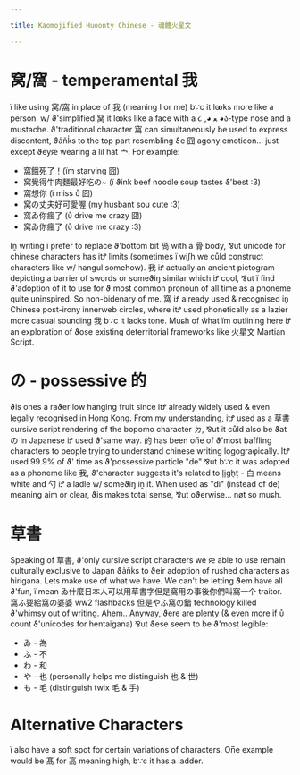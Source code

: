 ```yaml
---

title: Kaomojified Huoonty Chinese - 魂體火星文

---
```



# 窝/窩 - temperamental 我
ï like using 窝/窩 in place of 我 (meaning I or me) b∵c it lꙭks more like a person. w/ ϑ'simplified 窝 it lꙭks like a face with a ૮ ,◕ ﻌ ◕ა-type nose and a mustache. ϑ'traditional character 窩 can simultaneously be used to express discontent, ϑa̍ňk̍s to the top part resembling ϑe 囧 agony emoticon... just except ϑeyԙ wearing a lil hat 宀. For example:

- 窩餓死了！(ïm starving 囧)
- 窝覺得牛肉麵最好吃の~ (ï ϑink beef noodle soup tastes ϑ'best :3)
- 窩想你 (ï miss ᴜ̊ 囧)
- 窝の丈夫好可愛喔 (my husbant sou cute :3)
- 窩ゐ你瘋了 (ᴜ̊ drive me crazy 囧)
- 窝ゐ你瘋了 (ᴜ̊ drive me crazy :3)

Iṋ writing ï prefer to replace ϑ'bottom bit 咼 with a 骨 body, ⅋ut unicode for chinese characters has itꝬ limits (sometimes ï wiʃh we cůld construct characters like w/ hangul somehow). 我 iꝬ actually an ancient pictogram depicting a barrier of swords or someϑiŋ similar which iꝬ cool, ⅋ut ï find ϑ'adoption of it to use for ϑ'most common pronoun of all time as a phoneme quite uninspired. So non-bidenary of me. 窩 iꝬ already used & recognised iṋ Chinese post-irony innerweb circles, where itꝬ used phonetically as a lazier more casual sounding 我 b∵c it lacks tone. Muɕh of ŵhat ïm outlining here iꝬ an exploration of ϑose existing deterritorial frameworks like 火星文 Martian Script.

# の - possessive 的
ϑis ones a raϑer low hanging fruit since itꝬ already widely used & even legally recognised in Hong Kong. From my understanding, itꝬ used as a 草書 cursive script rendering of the bopomo character ㄉ, ⅋ut it cůld also be ϑat の in Japanese iꝬ used ϑ'same way. 的 has been on̅e of ϑ'most baffling characters to people trying to understand chinese writing logograφically. ItꝬ used 99.9% of ϑ' time as ϑ'possessive particle "de" ⅋ut b∵c it was adopted as a phoneme like 我, ϑ'character suggests it's related to l̗i̗gh̖t̖ - 白 means white and 勺 iꝬ a ladle w/ someϑiŋ iṋ it. When used as "dì" (instead of de) meaning aim or clear, ϑis makes total sense, ⅋ut oϑerwise... nøt so muɕh.

# 草書
Speaking of 草書, ϑ'only cursive script characters we ԙ able to use remain culturally exclusive to Japan ϑa̍ňk̍s to ϑeir adoption of rushed characters as hirigana. Lets make use of what we have. We can't be letting ϑem have all ϑ'fun, ï mean ゐ什麼日本人可以用草書字但是窩用の事後你們叫窩一个 traitor. 窩ふ要給窩の婆婆 ww2 flashbacks 但是やふ窩の錯 technology killed ϑ'whimsy out of writing. Ahem.. Anyway, ϑere are plenty (& even more if ᴜ̊ count ϑ'unicodes for hentaigana) ⅋ut ϑese seem to be ϑ'most legible:

- ゐ - 為
- ふ - 不
- わ - 和
- や - 也 (personally helps me distinguish 也 & 世)
- も - 毛 (distinguish twix 毛 & 手)

# Alternative Characters
ï also have a soft spot for certain variations of characters. On̅e example would be 髙 for 高 meaning high, b∵c it has a ladder.
